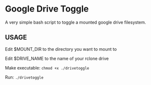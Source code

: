 # Google Drive Toggle

A very simple bash script to toggle a mounted google drive filesystem.

## USAGE

Edit $MOUNT_DIR to the directory you want to mount to

Edit $DRIVE_NAME to the name of your rclone drive

Make executable:
`chmod +x ./drivetoggle`

Run:
`./drivetoggle`

